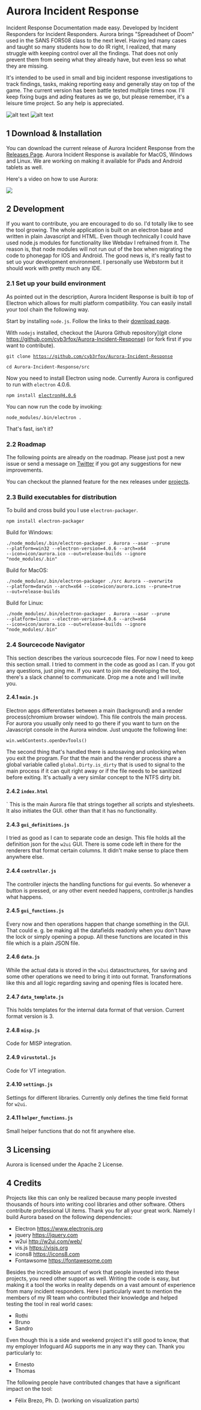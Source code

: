 # Aurora Incident Response

Incident Response Documentation made easy. Developed by Incident Responders for Incident Responders.
Aurora brings "Spreadsheet of Doom" used in the SANS FOR508 class to the next level. Having led many cases and taught so many students how to do IR right, I realized, that many struggle
with keeping control over all the findings. That does not only prevent them from seeing what they already have, but even less so what they are missing. 

It's intended to be used in small and big incident response investigations to track findings, tasks, making reporting easy and generally stay on top of the game. The current version has been battle tested multiple times now. 
I'll keep fixing bugs and ading features as we go, but please remember, it's a leisure time project. So any help is appreciated.

![alt text](./images/lateral.png "Lateral Movement Visualization")
![alt text](./images/timeline.png "Visual Timeline")



## 1 Download & Installation

You can download the current release of Aurora Incident Response from the [Releases Page](https://github.com/cyb3rfox/Aurora-Incident-Response/releases).
Aurora Incident Response is available for MacOS, Windows and Linux. We are working on making it available for
iPads and Android tablets as well.

Here's a video on how to use Aurora:

[![](http://img.youtube.com/vi/2j2XYcqQIm0/0.jpg)](http://www.youtube.com/watch?v=2j2XYcqQIm0 "")

## 2 Development

If you want to contribute, you are encouraged to do so. I'd totally like to see the tool growing. 
The whole application is built on an electron base and written in plain Javascript and HTML.
Even though technically I could have used node.js modules for functionality like Webdav I refrained from it.
The reason is, that node modules will not run out of the box when migrating the code to phonegap for IOS and Android.
The good news is, it's really fast to set uo your development environment. I personally use Webstorm but it should work with pretty much any IDE.

### 2.1 Set up your build environment

As pointed out in the description, Aurora Incident Response is built ib top of Electron which allows for multi platform compatibility.
You can easily install your tool chain the following way.

Start by installing `node.js`. Follow the links to their [download page](https://nodejs.org/en/download/).

With `nodejs` installed, checkout the [Aurora Github repository](git clone https://github.com/cyb3rfox/Aurora-Incident-Response) (or fork first if you want to contribute).

<code>git clone https://github.com/cyb3rfox/Aurora-Incident-Response </code>

<code>cd Aurora-Incident-Response/src
</code>

Now you need to install Electron using node. Currently Aurora is configured to run with `electron` 4.0.6. 

<code>npm install electron@4.0.6 </code>

You can now run the code by invoking:

<code>node_modules/.bin/electron .</code>

That's fast, isn't it?

### 2.2 Roadmap

The following points are already on the roadmap. Please just post a new issue or send a message on [Twitter](https://twitter.com/cyberfox) if you got any suggestions for new improvements.

You can checkout the planned feature for the nex releases under [projects](https://github.com/cyb3rfox/Aurora-Incident-Response/projects).

### 2.3 Build executables for distribution

To build and cross build you I use `electron-packager`.
 
<code>npm install electron-packager</code>

Build for Windows:

<code>./node_modules/.bin/electron-packager . Aurora --asar --prune --platform=win32 --electron-version=4.0.6 --arch=x64 --icon=icon/aurora.ico --out=release-builds --ignore "node_modules/\.bin" </code>

Build for MacOS:

<code>./node_modules/.bin/electron-packager ./src Aurora --overwrite --platform=darwin --arch=x64 --icon=icon/aurora.icns --prune=true --out=release-builds </code>

Build for Linux:

<code>./node_modules/.bin/electron-packager . Aurora --asar --prune --platform=linux --electron-version=4.0.6 --arch=x64 --icon=icon/aurora.ico --out=release-builds --ignore "node_modules/\.bin" </code>

### 2.4 Sourcecode Navigator

This section describes the various sourcecode files. For now I need to keep this section small. I tried to comment in the code as good as I can. If you got any questions, just ping me. If you want to join me developing the tool, there's a slack channel to communicate. Drop me a note and I will invite you.

#### 2.4.1 `main.js`

Electron apps differentiates between a main (background) and a render process(chromium browser window). This file controls the main process. 
For aurora you usually only need to go there if you want to turn on the Javascript console in the Aurora window. Just unquote the following line:

<code>win.webContents.openDevTools()</code> 

The second thing that's handled there is autosaving and unlocking when you exit the program. For that the main and the render process share a global variable called <code>global.Dirty.is_dirty</code> that is used to signal to the main process if it can quit right away or if the file needs to be sanitized before exiting.
It's actually a very similar concept to the NTFS dirty bit.
 
#### 2.4.2 `index.html`
`
This is the main Aurora file that strings together all scripts and stylesheets. It also initiates the GUI. other than that it has no functionality.
 
#### 2.4.3 `gui_definitions.js`

I tried as good as I can to separate code an design. This file holds all the definition json for the `w2ui` GUI. There is some code left in there
for the renderers that format certain columns. It didn't make sense to place them anywhere else.
 
#### 2.4.4 `controller.js`

The controller injects the handling functions for gui events. So whenever a button is pressed, or any other event needed happens, controller.js handles what happens.
 
#### 2.4.5 `gui_functions.js`

Every now and then operations happen that change something in the GUI. That could e. g. be making all the datafields readonly when you don't have the lock or simply opening a popup.
All these functions are located in this file which is a plain JSON file.
  
#### 2.4.6 `data.js`

While the actual data is stored in the `w2ui` datasctructures, for saving and some other operations we need to bring it into out format. 
Transformations like this and all logic regarding saving and opening files is located here.
 
#### 2.4.7 `data_template.js`
  
This holds templates for the internal data format of that version. Current format version is 3. 
 
#### 2.4.8 `misp.js`
 
Code for MISP integration.
 
#### 2.4.9 `virustotal.js`
  
Code for VT integration.
 
#### 2.4.10 `settings.js`
 
Settings for different libraries. Currently only defines the time field format for `w2ui`.
 
#### 2.4.11 `helper_functions.js`

Small helper functions that do not fit anywhere else.


## 3 Licensing

Aurora is licensed under the Apache 2 License.

## 4 Credits
Projects like this can only be realized because many people invested thousands of hours into writing cool libraries and other software. Others contribute professional UI items. Thank you for all your great work. Namely I build Aurora based on the following dependencies:

* Electron https://www.electronjs.org
* jquery https://jquery.com
* w2ui http://w2ui.com/web/
* vis.js https://visjs.org
* icons8 https://icons8.com
* Fontawsome https://fontawesome.com

Besides the incredible amount of work that people invested into these projects, you need other support as well. Writing the code is easy, but making it a tool the works in reality depends on a vast amount of experience from many incident responders. 
Here I particularly want to mention the members of my IR team who contributed their knowledge and helped testing the tool in real world cases:

* Rothi
* Bruno
* Sandro

Even though this is a side and weekend project it's still good to know, that my employer Infoguard AG supports me in any way they can. Thank you particularly to:

* Ernesto
* Thomas

The following people have contributed changes that have a significant impact on the tool:

* Félix Brezo, Ph. D. (working on visualization parts)



